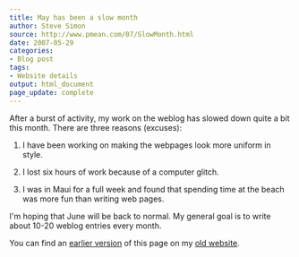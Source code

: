```yaml
---
title: May has been a slow month
author: Steve Simon
source: http://www.pmean.com/07/SlowMonth.html
date: 2007-05-29
categories:
- Blog post
tags:
- Website details
output: html_document
page_update: complete
---
```


After a burst of activity, my work on the weblog has slowed down quite
a bit this month. There are three reasons (excuses):

1. I have been working on making the webpages look more uniform in style.

2. I lost six hours of work because of a computer glitch.

3. I was in Maui for a full week and found that spending time at the beach was more fun than writing web pages.

I'm hoping that June will be back to normal. My general goal is to write about 10-20 weblog entries every month.

You can find an [earlier version][sim1] of this page on my [old website][sim2].

[sim1]: http://www.pmean.com/07/SlowMonth.html
[sim2]: http://www.pmean.com
